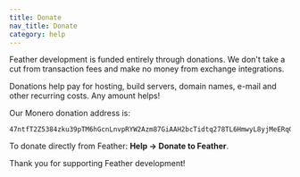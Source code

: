 ```yaml
---
title: Donate
nav_title: Donate
category: help
---
```


Feather development is funded entirely through donations. We don't take a cut from transaction fees and make no money from exchange integrations.

Donations help pay for hosting, build servers, domain names, e-mail and other recurring costs. Any amount helps!

Our Monero donation address is:

```
47ntfT2Z5384zku39pTM6hGcnLnvpRYW2Azm87GiAAH2bcTidtq278TL6HmwyL8yjMeERqGEBs3cqC8vvHPJd1cWQrGC65f
```

To donate directly from Feather: **Help → Donate to Feather**.

Thank you for supporting Feather development!
